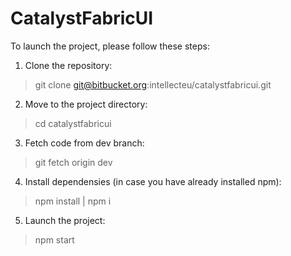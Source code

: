 # CatalystFabricUI

To launch the project, please follow these steps:
1. Clone the repository:
> git clone git@bitbucket.org:intellecteu/catalystfabricui.git

2. Move to the project directory: 
> cd catalystfabricui 

3. Fetch code from dev branch:
> git fetch origin dev

4. Install dependensies (in case you have already installed npm):
> npm install | npm i

5. Launch the project:
> npm start
